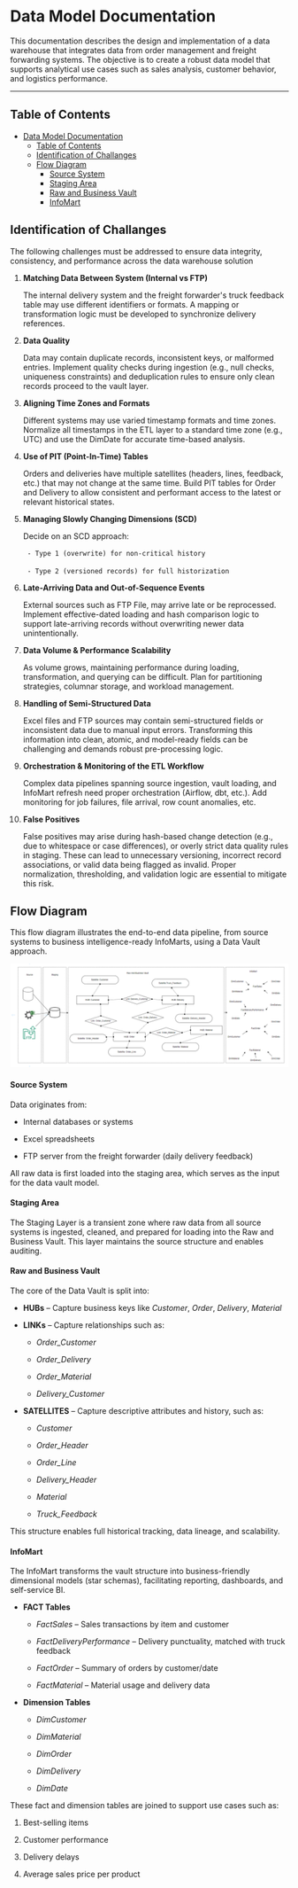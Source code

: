 # Data Model Documentation

This documentation describes the design and implementation of a data warehouse that integrates data from order management and freight forwarding systems. The objective is to create a robust data model that supports analytical use cases such as sales analysis, customer behavior, and logistics performance.

---

## Table of Contents

- [Data Model Documentation](#data-model-documentation)
  - [Table of Contents](#table-of-contents)
  - [Identification of Challanges](#identification-of-challanges)
  - [Flow Diagram](#flow-diagram)
      - [Source System](#source-system)
      - [Staging Area](#staging-area)
      - [Raw and Business Vault](#raw-and-business-vault)
      - [InfoMart](#infomart)

## Identification of Challanges

The following challenges must be addressed to ensure data integrity, consistency, and performance across the data warehouse solution

1. **Matching Data Between System (Internal vs FTP)**

    The internal delivery system and the freight forwarder's truck feedback table may use different identifiers or formats. A mapping or transformation logic must be developed to synchronize delivery references. 

2. **Data Quality**

    Data may contain duplicate records, inconsistent keys, or malformed entries. Implement quality checks during ingestion (e.g., null checks, uniqueness constraints) and deduplication rules to ensure only clean records proceed to the vault layer.

3. **Aligning Time Zones and Formats**

    Different systems may use varied timestamp formats and time zones. Normalize all timestamps in the ETL layer to a standard time zone (e.g., UTC) and use the DimDate for accurate time-based analysis.

4. **Use of PIT (Point-In-Time) Tables**

    Orders and deliveries have multiple satellites (headers, lines, feedback, etc.) that may not change at the same time. Build PIT tables for Order and Delivery to allow consistent and performant access to the latest or relevant historical states.

5. **Managing Slowly Changing Dimensions (SCD)**

    Decide on an SCD approach:

        - Type 1 (overwrite) for non-critical history

        - Type 2 (versioned records) for full historization

6. **Late-Arriving Data and Out-of-Sequence Events**

    External sources such as FTP File, may arrive late or be reprocessed. Implement effective-dated loading and hash comparison logic to support late-arriving records without overwriting newer data unintentionally.

7. **Data Volume & Performance Scalability**

    As volume grows, maintaining performance during loading, transformation, and querying can be difficult. Plan for partitioning strategies, columnar storage, and workload management.

8. **Handling of Semi-Structured Data**

    Excel files and FTP sources may contain semi-structured fields or inconsistent data due to manual input errors. Transforming this information into clean, atomic, and model-ready fields can be challenging and demands robust pre-processing logic.

9. **Orchestration & Monitoring of the ETL Workflow**

    Complex data pipelines spanning source ingestion, vault loading, and InfoMart refresh need proper orchestration (Airflow, dbt, etc.). Add monitoring for job failures, file arrival, row count anomalies, etc.

10. **False Positives**

    False positives may arise during hash-based change detection (e.g., due to whitespace or case differences), or overly strict data quality rules in staging. These can lead to unnecessary versioning, incorrect record associations, or valid data being flagged as invalid. Proper normalization, thresholding, and validation logic are essential to mitigate this risk.

    
## Flow Diagram

This flow diagram illustrates the end-to-end data pipeline, from source systems to business intelligence-ready InfoMarts, using a Data Vault approach.

![Flow Diagram](Task2_image.png)

#### Source System

Data originates from:

  - Internal databases or systems

  - Excel spreadsheets

  - FTP server from the freight forwarder (daily delivery feedback)

All raw data is first loaded into the staging area, which serves as the input for the data vault model.

#### Staging Area

The Staging Layer is a transient zone where raw data from all source systems is ingested, cleaned, and prepared for loading into the Raw and Business Vault. This layer maintains the source structure and enables auditing.

#### Raw and Business Vault

The core of the Data Vault is split into:

- **HUBs** – Capture business keys like *Customer*, *Order*, *Delivery*, *Material*

- **LINKs** – Capture relationships such as:

    - *Order_Customer*

    - *Order_Delivery*

    - *Order_Material*

    - *Delivery_Customer*

- **SATELLITES** – Capture descriptive attributes and history, such as:

    - *Customer*

    - *Order_Header*

    - *Order_Line*

    - *Delivery_Header*

    - *Material*

    - *Truck_Feedback*

This structure enables full historical tracking, data lineage, and scalability.

#### InfoMart

The InfoMart transforms the vault structure into business-friendly dimensional models (star schemas), facilitating reporting, dashboards, and self-service BI.

- **FACT Tables**
  
    - *FactSales* – Sales transactions by item and customer

    - *FactDeliveryPerformance* – Delivery punctuality, matched with truck feedback

    - *FactOrder* – Summary of orders by customer/date

    - *FactMaterial* – Material usage and delivery data

- **Dimension Tables**

    - *DimCustomer*

    - *DimMaterial*

    - *DimOrder*

    - *DimDelivery*

    - *DimDate*

These fact and dimension tables are joined to support use cases such as:

1. Best-selling items

2. Customer performance

3. Delivery delays

4. Average sales price per product
